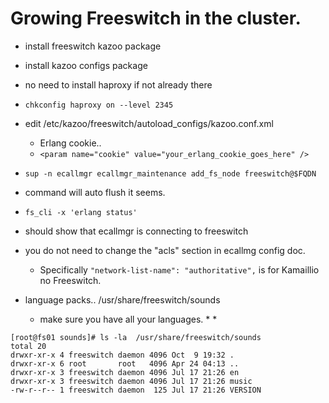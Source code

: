 # Growing Freeswitch in the cluster.

* install freeswitch kazoo package
* install kazoo configs package
* no need to install haproxy if not already there
* ```chkconfig haproxy on --level 2345```
* edit /etc/kazoo/freeswitch/autoload_configs/kazoo.conf.xml
  * Erlang cookie..
  *  ```<param name="cookie" value="your_erlang_cookie_goes_here" />```
* ```sup -n ecallmgr ecallmgr_maintenance add_fs_node freeswitch@$FQDN ```
 * command will auto flush it seems.
*  ```fs_cli -x 'erlang status'```
  * should show that ecallmgr is connecting to freeswitch 
* you do not need to change the "acls" section in ecallmg config doc.
  * Specifically ```"network-list-name": "authoritative",``` is for Kamaillio no Freeswitch.
 
* language packs.. /usr/share/freeswitch/sounds
  * make sure you have all your languages.
    * 
    * 
``` 
[root@fs01 sounds]# ls -la  /usr/share/freeswitch/sounds
total 20
drwxr-xr-x 4 freeswitch daemon 4096 Oct  9 19:32 .
drwxr-xr-x 6 root       root   4096 Apr 24 04:13 ..
drwxr-xr-x 3 freeswitch daemon 4096 Jul 17 21:26 en
drwxr-xr-x 3 freeswitch daemon 4096 Jul 17 21:26 music
-rw-r--r-- 1 freeswitch daemon  125 Jul 17 21:26 VERSION
```
